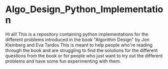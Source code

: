 # Algo_Design_Python_Implementation
Hi all!
This is a repository containing python implementations for the different problems introduced in the book "Algorithm Design" by Jon Kleinberg and Eva Tardos
This is meant to help people who're reading through the book and are struggling to find the solutions for the different questions from the book 
or for people who just want to try out the different problems and have some fun experimenting with them.

